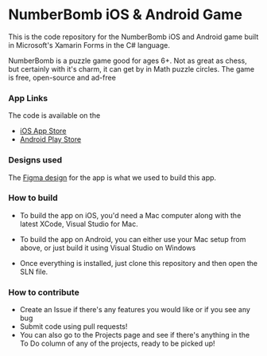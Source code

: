 # NumberBomb iOS & Android Game

This is the code repository for the NumberBomb iOS and Android game built in Microsoft's Xamarin Forms in the C# language.

NumberBomb is a puzzle game good for ages 6+. Not as great as chess, but certainly with it's charm, it can get by in Math puzzle circles. The game is free, open-source and ad-free

### App Links

The code is available on the 

* [iOS App Store](https://apps.apple.com/app/numberbomb/id1560372045) 
* [Android Play Store](https://play.google.com/store/apps/details?id=com.tfp.numberbomb) 

### Designs used

The [Figma design](https://www.figma.com/file/xCoshinJ998yLaRZa1LHXL/Number-Bomb?node-id=0%3A1) for the app is what we used to build this app.

### How to build

* To build the app on iOS, you'd need a Mac computer along with the latest XCode, Visual Studio for Mac.

* To build the app on Android, you can either use your Mac setup from above, or just build it using Visual Studio on Windows

* Once everything is installed, just clone this repository and then open the SLN file.

### How to contribute

* Create an Issue if there's any features you would like or if you see any bug
* Submit code using pull requests!
* You can also go to the Projects page and see if there's anything in the To Do column of any of the projects, ready to be picked up!
